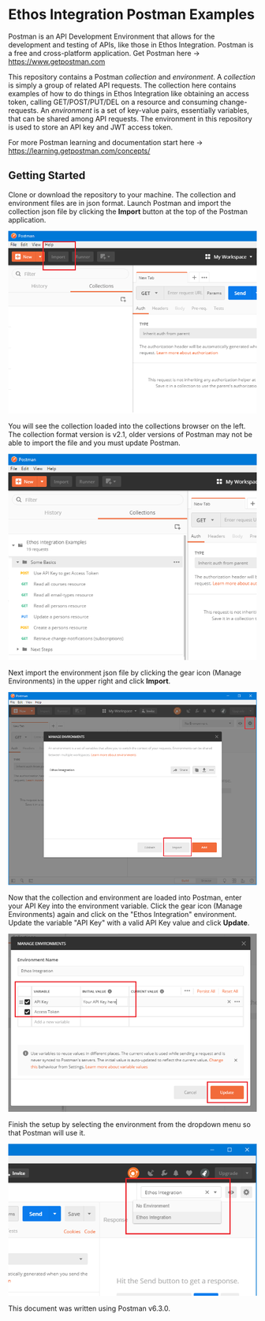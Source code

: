 # Ethos Integration Postman Examples

Postman is an API Development Environment that allows for the development and testing of APIs, like those in Ethos Integration. Postman is a free and cross-platform application.  Get Postman here -> https://www.getpostman.com

This repository contains a Postman *collection* and *environment*. A *collection* is simply a group of related API requests. The collection here contains examples of how to do things in Ethos Integration like obtaining an access token, calling GET/POST/PUT/DEL on a resource and consuming change-requests. An *environment* is a set of key-value pairs, essentially variables, that can be shared among API requests. The environment in this repository is used to store an API key and JWT access token.

For more Postman learning and documentation start here -> https://learning.getpostman.com/concepts/

## Getting Started

Clone or download the repository to your machine. The collection and environment files are in json format. Launch Postman and import the collection json file by clicking the **Import** button at the top of the Postman application.

![](/screenshots/postman1.png)

You will see the collection loaded into the collections browser on the left. The collection format version is v2.1, older versions of Postman may not be able to import the file and you must update Postman.

![](/screenshots/postman2.png)

Next import the environment json file by clicking the gear icon (Manage Environments) in the upper right and click **Import**.

![](/screenshots/postman3.png)

Now that the collection and environment are loaded into Postman, enter your API Key into the environment variable. Click the gear icon (Manage Environments) again and click on the "Ethos Integration" environment.  Update the variable "API Key" with a valid API Key value and click **Update**.

![](/screenshots/postman4.png)

Finish the setup by selecting the environment from the dropdown menu so that Postman will use it.

![](/screenshots/postman5.png)



This document was written using Postman v6.3.0.
